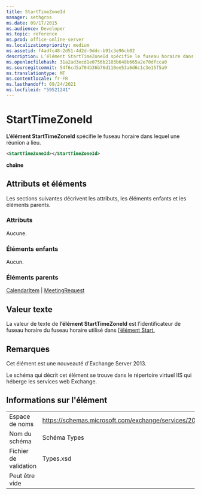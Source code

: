 ```yaml
---
title: StartTimeZoneId
manager: sethgros
ms.date: 09/17/2015
ms.audience: Developer
ms.topic: reference
ms.prod: office-online-server
ms.localizationpriority: medium
ms.assetid: f4adfc48-2d51-4d2d-9ddc-b91c3e96cb02
description: L’élément StartTimeZoneId spécifie le fuseau horaire dans lequel une réunion a lieu.
ms.openlocfilehash: 31a2ad3ecd1e0756b2103b648b665a2e70dfcca0
ms.sourcegitcommit: 54f6cd5a704b36b76d110ee53a6d6c1c3e15f5a9
ms.translationtype: MT
ms.contentlocale: fr-FR
ms.lasthandoff: 09/24/2021
ms.locfileid: "59521241"
---
```

# <a name="starttimezoneid"></a>StartTimeZoneId

**L’élément StartTimeZoneId** spécifie le fuseau horaire dans lequel une réunion a lieu. 
  
```XML
<StartTimeZoneId></StartTimeZoneId>
```

**chaîne**

## <a name="attributes-and-elements"></a>Attributs et éléments

Les sections suivantes décrivent les attributs, les éléments enfants et les éléments parents.
  
### <a name="attributes"></a>Attributs

Aucune.
  
### <a name="child-elements"></a>Éléments enfants

Aucun.
  
### <a name="parent-elements"></a>Éléments parents

[CalendarItem](calendaritem.md)  |  [MeetingRequest](meetingrequest.md)
  
## <a name="text-value"></a>Valeur texte

La valeur de texte de **l’élément StartTimeZoneId** est l’identificateur de fuseau horaire du fuseau horaire utilisé dans [l’élément Start.](start.md) 
  
## <a name="remarks"></a>Remarques

Cet élément est une nouveauté d'Exchange Server 2013.
  
Le schéma qui décrit cet élément se trouve dans le répertoire virtuel IIS qui héberge les services web Exchange.
  
## <a name="element-information"></a>Informations sur l'élément

|||
|:-----|:-----|
|Espace de noms  <br/> |https://schemas.microsoft.com/exchange/services/2006/types  <br/> |
|Nom du schéma  <br/> |Schéma Types  <br/> |
|Fichier de validation  <br/> |Types.xsd  <br/> |
|Peut être vide  <br/> ||
   

